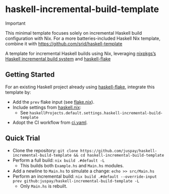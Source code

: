 # haskell-incremental-build-template

> [!IMPORTANT]
> This minimal template focuses solely on incremental Haskell build configuration with Nix.
> For a more batteries-included Haskell Nix template, combine it with <https://github.com/srid/haskell-template>

A template for incremental Haskell builds using Nix, leveraging [nixpkgs’s Haskell incremental build system](https://github.com/NixOS/nixpkgs/blob/30a7bc1176cd9cd066cd75b9339872fa985a6379/doc/languages-frameworks/haskell.section.md?plain=1#L469-L515) and [haskell-flake]

## Getting Started

For an existing Haskell project already using [haskell-flake], integrate this template by:
- Add the `prev` flake input (see [flake.nix](./flake.nix)).
- Include settings from [haskell.nix](./nix/modules/flake/haskell.nix):
  - See `haskellProjects.default.settings.haskell-incremental-build-template`
- Adopt the CI workflow from [ci.yaml](./.github/workflows/ci.yaml).

[haskell-flake]: https://github.com/srid/haskell-flake

## Quick Trial

- Clone the repository: `git clone https://github.com/juspay/haskell-incremental-build-template && cd haskell-incremental-build-template`
- Perform a full build: `nix build .#default -L`
  - This builds both `Example.hs` and `Main.hs` modules.
- Add a newline to `Main.hs` to simulate a change: `echo >> src/Main.hs`
- Perform an incremental build: `nix build .#default --override-input prev github:juspay/haskell-incremental-build-template -L`
  - Only `Main.hs` is rebuilt.
